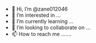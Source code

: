 - 👋 Hi, I’m @zane012046
- 👀 I’m interested in ...
- 🌱 I’m currently learning ...
- 💞️ I’m looking to collaborate on ...
- 📫 How to reach me .......

<!---
zane012046/zane012046 is a ✨ special ✨ repository because its `README.md` (this file) appears on your GitHub profile.
You can click the Preview link to take a look at your changes.
--->
